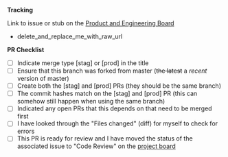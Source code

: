 **Tracking**

Link to issue or stub on the [Product and Engineering Board](https://github.com/orgs/Threshold-360/projects/4/views/1)

- delete_and_replace_me_with_raw_url

**PR Checklist**

- [ ] Indicate merge type [stag] or [prod] in the title
- [ ] Ensure that this branch was forked from master (~~the latest~~ a _recent_ version of master)
- [ ] Create both the [stag] and [prod] PRs (they should be the same branch)
- [ ] The commit hashes match on the [stag] and [prod] PR (this can somehow still happen when using the same branch)
- [ ] Indicated any open PRs that this depends on that need to be merged first
- [ ] I have looked through the "Files changed" (diff) for myself to check for errors
- [ ] This PR is ready for review and I have moved the status of the associated issue to "Code Review" on the [project board](https://github.com/orgs/Threshold-360/projects/4/views/1)
